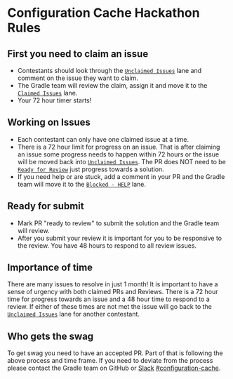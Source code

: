 # Configuration Cache Hackathon Rules

## First you need to claim an issue

- Contestants should look through the [`Unclaimed Issues`](https://github.com/orgs/gradle/projects/43) lane and comment on the issue they want to claim.
- The Gradle team will review the claim, assign it and move it to the [`Claimed Issues`](https://github.com/orgs/gradle/projects/43) lane.
- Your 72 hour timer starts!


## Working on Issues

- Each contestant can only have one claimed issue at a time. 
- There is a 72 hour limit for progress on an issue.  That is after claiming an issue some progress needs to happen within 72 hours or the issue will be moved back into [`Unclaimed Issues`](https://github.com/orgs/gradle/projects/43).  The PR does NOT need to be [`Ready for Review`](https://github.com/orgs/gradle/projects/43) just progress towards a solution.
- If you need help or are stuck, add a comment in your PR and the Gradle team will move it to the [`Blocked - HELP`](https://github.com/orgs/gradle/projects/43) lane.


## Ready for submit

- Mark PR "ready to review" to submit the solution and the Gradle team will review.  
- After you submit your review it is important for you to be responsive to the review. You have 48 hours to respond to all review issues. 


## Importance of time

There are many issues to resolve in just 1 month! It is important to have a sense of urgency with both claimed PRs and Reviews. There is a 72 hour time for progress towards an issue and a 48 hour time to respond to a review. If either of these times are not met the issue will go back to the [`Unclaimed Issues`](https://github.com/orgs/gradle/projects/43) lane for another contestant. 



## Who gets the swag

To get swag you need to have an accepted PR.  Part of that is following the above process and time frame.  If you need to deviate from the process please contact the Gradle team on GitHub or [Slack](https://join.slack.com/t/gradle-community/shared_invite/zt-1bbiqbuxw-CgB0NeNaK_zuDMEa71A60Q) [#configuration-cache](https://app.slack.com/client/TA7ULVA9K/C013WEPGQF9). 

